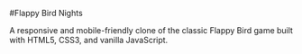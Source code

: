 #Flappy Bird Nights

A responsive and mobile-friendly clone of the classic Flappy Bird game built with HTML5, CSS3, and vanilla JavaScript.
